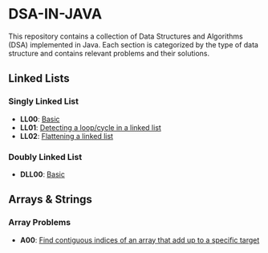 # DSA-IN-JAVA

This repository contains a collection of Data Structures and Algorithms (DSA) implemented in Java. Each section is categorized by the type of data structure and contains relevant problems and their solutions.

## Linked Lists

### Singly Linked List
- **LL00**: [Basic](LinkedList/src/LL00.java)<br>
- **LL01**: [Detecting a loop/cycle in a linked list](LinkedList/src/LL01.java)<br>
- **LL02**: [Flattening a linked list](LinkedList/src/LL02.java)<br>

### Doubly Linked List
- **DLL00**: [Basic](DoublyLinkedList/src/DLL00.java)<br>

## Arrays & Strings

### Array Problems
- **A00**: [Find contiguous indices of an array that add up to a specific target](Array/src/A00.java)<br>
